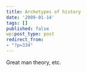 ```yaml
---
title: Archetypes of history
date: '2009-01-14'
tags: []
published: false
wp:post_type: post
redirect_from:
- "?p=334"
---
```


Great man theory, etc.
